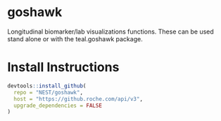 # goshawk

Longitudinal biomarker/lab visualizations functions. These can be used stand alone or with the teal.goshawk package.


# Install Instructions

```r
devtools::install_github(
  repo = "NEST/goshawk",
  host = "https://github.roche.com/api/v3",
  upgrade_dependencies = FALSE
)
```
